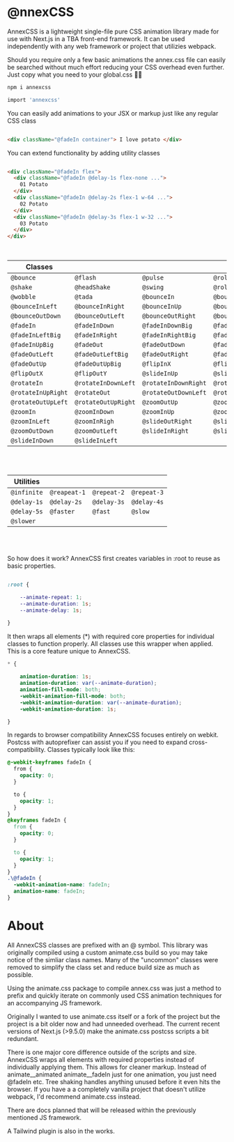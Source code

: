 # @nnexCSS 

AnnexCSS is a lightweight single-file pure CSS animation library made for use with Next.js in a TBA front-end framework. It can be used independently with any web framework or project that utilizies webpack.

Should you require only a few basic animations the annex.css file can easily be searched without much effort reducing your CSS overhead even further. Just copy what you need to your global.css 🏴‍☠️

```bash
npm i annexcss
```
```bash
import 'annexcss'
```

You can easily add animations to your JSX or markup just like any regular CSS class  

```HTML

<div className="@fadeIn container"> I love potato </div>

```

You can extend functionality by adding utility classes 


```HTML

<div className="@fadeIn flex">
  <div className="@fadeIn @delay-1s flex-none ...">
    01 Potato
  </div>
  <div className="@fadeIn @delay-2s flex-1 w-64 ...">
    02 Potato
  </div>
  <div className="@fadeIn @delay-3s flex-1 w-32 ...">
    03 Potato
  </div>
</div>

```

<br/>

|      Classes      |                    |                     |                      |
| ----------------- | ------------------ | ------------------- | -------------------- |
| `@bounce`          | `@flash`            | `@pulse`             | `@rollIn`             |
| `@shake`           | `@headShake`        | `@swing`             | `@rollOut`            |
| `@wobble`          | `@tada`             | `@bounceIn`          | `@bounceInDown`       |
| `@bounceInLeft`    | `@bounceInRight`    | `@bounceInUp`        | `@bounceOut`          |
| `@bounceOutDown`   | `@bounceOutLeft`    | `@bounceOutRight`    | `@bounceOutUp`        |
| `@fadeIn`          | `@fadeInDown`       | `@fadeInDownBig`     | `@fadeInLeft`         |
| `@fadeInLeftBig`   | `@fadeInRight`      | `@fadeInRightBig`    | `@fadeInUp`           |
| `@fadeInUpBig`     | `@fadeOut`          | `@fadeOutDown`       | `@fadeOutDownBig`     |
| `@fadeOutLeft`     | `@fadeOutLeftBig`   | `@fadeOutRight`      | `@fadeOutRightBig`    |
| `@fadeOutUp`       | `@fadeOutUpBig`     | `@flipInX`           | `@flipInY`            |
| `@flipOutX`        | `@flipOutY`         | `@slideInUp`         | `@slideOutUp`         |
| `@rotateIn`        | `@rotateInDownLeft` | `@rotateInDownRight` | `@rotateInUpLeft`     |
| `@rotateInUpRight` | `@rotateOut`        | `@rotateOutDownLeft` | `@rotateOutDownRight` |
| `@rotateOutUpLeft` | `@rotateOutUpRight` | `@zoomOutUp`         | `@zoomOut`            |
| `@zoomIn`          | `@zoomInDown`       | `@zoomInUp`          | `@zoomOutRight`       |
| `@zoomInLeft`      | `@zoomInRigh`       | `@slideOutRight`     | `@slideOutLeft`       |  
| `@zoomOutDown`     | `@zoomOutLeft`      | `@slideInRight`      | `@slideOutDown`       |
| `@slideInDown`     | `@slideInLeft`      |  


<br/> 
<br/>


|    Utilities      |                    |                     |                      |
| ----------------- | ------------------ | ------------------- | -------------------- |
| `@infinite`        | `@reapeat-1`        | `@repeat-2`          | `@repeat-3`         |
| `@delay-1s`        | `@delay-2s`         | `@delay-3s`          | `@delay-4s`         |
| `@delay-5s`        | `@faster`           | `@fast`              | `@slow`             |
| `@slower`          |

<br/>

<br/>



So how does it work? AnnexCSS first creates variables in :root to reuse as basic properties. 


```CSS

:root {

    --animate-repeat: 1;
    --animate-duration: 1s;
    --animate-delay: 1s;

}

```

It then wraps all elements (*) with required core properties for individual classes to function properly. All classes use this wrapper when applied. This is a core feature unique to AnnexCSS.

```CSS
* {
  
    animation-duration: 1s;
    animation-duration: var(--animate-duration);
    animation-fill-mode: both;
    -webkit-animation-fill-mode: both;
    -webkit-animation-duration: var(--animate-duration);
    -webkit-animation-duration: 1s;

}
```
 
In regards to browser compatibility AnnexCSS focuses entirely on webkit. Postcss with autoprefixer can assist you if you need to expand cross-compatibility. Classes typically look like this:

```CSS
@-webkit-keyframes fadeIn {
  from {
    opacity: 0;
  }

  to {
    opacity: 1;
  }
}
@keyframes fadeIn {
  from {
    opacity: 0;
  }

  to {
    opacity: 1;
  }
}
.\@fadeIn {
  -webkit-animation-name: fadeIn;
  animation-name: fadeIn;
}

```

# About

All AnnexCSS classes are prefixed with an @ symbol. This library was originally compiled using a custom animate.css build so you may take notice of the simliar class names. Many of the "uncommon" classes were removed to simplify the class set and reduce build size as much as possible. 

Using the animate.css package to compile annex.css was just a method to prefix and quickly iterate on commonly used CSS animation techniques for an accompanying JS framework. 

Originally I wanted to use animate.css itself or a fork of the project but the project is a bit older now and had unneeded overhead. The current recent versions of Next.js (>9.5.0) make the animate.css postcss scripts a bit redundant.

There is one major core difference outside of the scripts and size. AnnexCSS wraps all elements with required properties instead of individually applying them. This allows for cleaner markup. Instead of animate__animated animate__fadeIn just for one animation, you just need @fadeIn etc. Tree shaking handles anything unused before it even hits the browser. If you have a a completely vanilla project that doesn't utilize webpack, I'd recommend animate.css instead.

There are docs planned that will be released within the previously mentioned JS framework. 

A Tailwind plugin is also in the works. 
